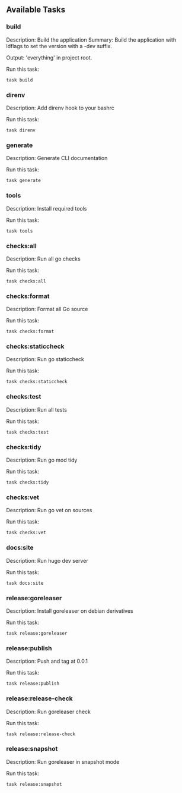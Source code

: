 
## Available Tasks

### build

Description: Build the application
Summary: Build the application with ldflags to set the version with a -dev suffix.

Output: 'everything' in project root.

Run this task:
```
task build
```

### direnv

Description: Add direnv hook to your bashrc

Run this task:
```
task direnv
```

### generate

Description: Generate CLI documentation

Run this task:
```
task generate
```

### tools

Description: Install required tools

Run this task:
```
task tools
```

### checks:all

Description: Run all go checks

Run this task:
```
task checks:all
```

### checks:format

Description: Format all Go source

Run this task:
```
task checks:format
```

### checks:staticcheck

Description: Run go staticcheck

Run this task:
```
task checks:staticcheck
```

### checks:test

Description: Run all tests

Run this task:
```
task checks:test
```

### checks:tidy

Description: Run go mod tidy

Run this task:
```
task checks:tidy
```

### checks:vet

Description: Run go vet on sources

Run this task:
```
task checks:vet
```

### docs:site

Description: Run hugo dev server

Run this task:
```
task docs:site
```

### release:goreleaser

Description: Install goreleaser on debian derivatives

Run this task:
```
task release:goreleaser
```

### release:publish

Description: Push and tag at 0.0.1

Run this task:
```
task release:publish
```

### release:release-check

Description: Run goreleaser check

Run this task:
```
task release:release-check
```

### release:snapshot

Description: Run goreleaser in snapshot mode

Run this task:
```
task release:snapshot
```

